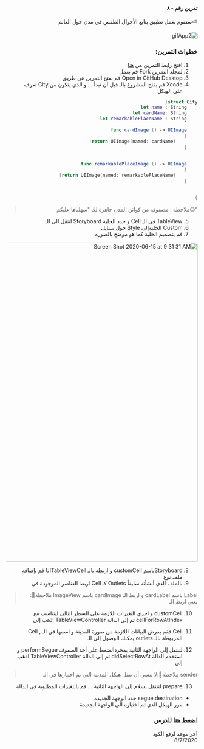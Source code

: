  <div dir="rtl"> 
 
#### تمرين رقم - ٨

⛅️ستقوم بعمل تطبيق يتابع الأحوال الطقس في مدن حول العالم 

![gifApp2](https://user-images.githubusercontent.com/64652496/84627230-305c6600-aeef-11ea-81d5-45a46619055f.gif)


### خطوات التمرين: 

1. افتح رابط التمرين من [هنا](https://github.com/kuwaitcodes/ios-cw-8)
2. لمجلد التمرين Fork قم بعمل
3. Open in GitHub Desktop قم بفتح التمرين عن طريق 
4. Xcode قم بفتح المشروع بالـ
قبل أن تبدأ … 
 و الذي يتكون من City تعرف على الهيكل 

```Swift
struct City{
    let name : String
    let cardName: String
    let remarkablePlaceName : String
    
    func cardImage () -> UIImage
    {
        return UIImage(named: cardName)!
    }
       
    
    func remarkablePlaceImage () -> UIImage
    {
        return UIImage(named: remarkablePlaceName)!
    }
    
    
}
```

> "😉ملاحظة :  مصفوفة من كوائن المدن جاهزة لك "سهلناها عليكم 
5.  TableView في الـ Cell و حدد الخلية  Storyboard انتقل الى الـ 
6. Custom الخليةإلى Style حول  ستايل 
7. قم بتصميم الخلية كما هو موضح بالصورة 
<img width="840" alt="Screen Shot 2020-06-15 at 9 31 31 AM" src="https://user-images.githubusercontent.com/64652496/84626847-88df3380-aeee-11ea-8353-89ef412c9554.png">


8. Storyboardباسم customCell و اربطه بالـ UITableViewCell قم  بإضافة  ملف  نوع 
9. بالملف الذي أنشأته سابقاً Outlets كـ  Cell اربط  العناصر الموجودة في  
> Label باسم  cardLabel و اربط الـ  cardImage باسم  ImageView ملاحظة📌: يعني  اربط  الـ 

10. customCell و اجري التغيرات اللازمة على السطر التالي ليتناسب مع  cellForRowAtIndex ثم إلى الدالة TableViewController اذهب إلى 


11. Cell فقم بعرض البيانات اللازمة من صورة المدينة و اسمها في الـ , Cell المربوطة بالـ  outlets يمكنك  الوصول  إلى الـ 


12.  لتنتقل إلى الواجهة الثانية بمجردالضغط على أحد الصفوف performSegue و استخدم الدالة  didSelectRowAt ثم إلى الدالة  TableViewController اذهب إلى 
> sender ملاحظة📌:لا تنسى أن تنقل هيكل المدينة التي تم اختيارها في الـ 

13. prepare لتنتقل بسلام إلى الواجهة الثانية … قم  بالتغيرات  المطلوية  في الدالة  
- segue.destination حدد الوجهة الجديدة 
- مرر الهيكل الذي تم اختياره الى الواجهة الجديدة


### [اضغط هنا](https://app.code.kw/برمجة-تطبيقات-الايفون-مع-سويفت-Swift-KFAS/ios-تطبيقات-ذات-واجهات-متعددة-KFAS/درس-واجهات-ذات-الجدول-KFAS/تخصيص-الخلايا-KFAS) للدرس


آخر موعد لرفع الكود\
8/7/2020

</div>


